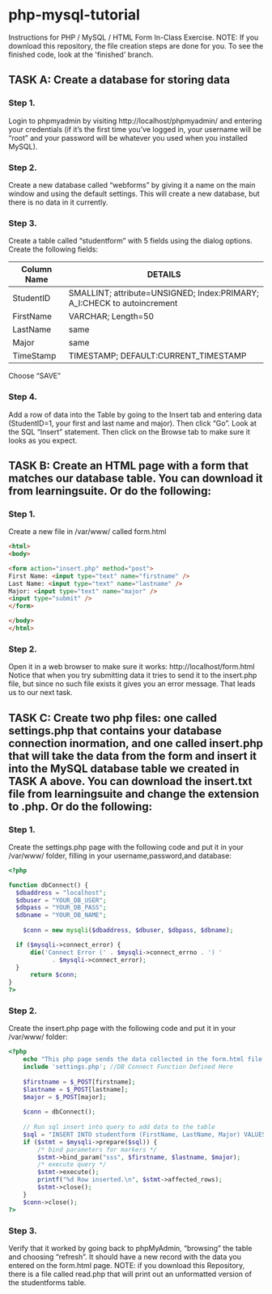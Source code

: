 # php-mysql-tutorial
Instructions for PHP / MySQL / HTML Form In-Class Exercise.
NOTE: If you download this repository, the file creation steps are done for you. 
To see the finished code, look at the 'finished' branch.

## TASK A: Create a database for storing data

### Step 1. 

Login to phpmyadmin by visiting http://localhost/phpmyadmin/ and entering your credentials (if it’s the first time you’ve logged in, your username will be “root” and your password will be whatever you used when you installed MySQL).

### Step 2. 

Create a new database called “webforms” by giving it a name on the main window and using the default settings. This will create a new database, but there is no data in it currently.

### Step 3. 

Create a table called “studentform” with 5 fields using the dialog options. Create the following fields: 

| Column Name | DETAILS |
| ----------- | ------- |
| StudentID   | SMALLINT; attribute=UNSIGNED; Index:PRIMARY; A_I:CHECK to autoincrement | 
| FirstName   | VARCHAR; Length=50 |
| LastName    | same |
| Major       | same |
| TimeStamp   | TIMESTAMP; DEFAULT:CURRENT_TIMESTAMP |

Choose “SAVE”

### Step 4. 

Add a row of data into the Table by going to the Insert tab and entering data (StudentID=1, your first and last name and major). Then click “Go”. Look at the SQL “Insert” statement. Then click on the Browse tab to make sure it looks as you expect.

## TASK B: Create an HTML page with a form that matches our database table. You can download it from learningsuite. Or do the following:


### Step 1. 

Create a new file in /var/www/ called form.html
```html
<html>
<body>

<form action="insert.php" method="post">
First Name: <input type="text" name="firstname" />
Last Name: <input type="text" name="lastname" />
Major: <input type="text" name="major" />
<input type="submit" />
</form>

</body>
</html> 
```
### Step 2. 

Open it in a web browser to make sure it works: http://localhost/form.html
Notice that when you try submitting data it tries to send it to the insert.php file, but since no such file exists it gives you an error message. That leads us to our next task.

## TASK C: Create two php files: one called settings.php that contains your database connection inormation, and one called insert.php that will take the data from the form and insert it into the MySQL database table we created in TASK A above. You can download the insert.txt file from learningsuite and change the extension to .php. Or do the following:

### Step 1. 

Create the settings.php page with the following code and put it in your /var/www/ folder, filling in your username,password,and database:
```php
<?php

function dbConnect() {
  $dbaddress = "localhost";
  $dbuser = "YOUR_DB_USER";
  $dbpass = "YOUR_DB_PASS";
  $dbname = "YOUR_DB_NAME";
  
	$conn = new mysqli($dbaddress, $dbuser, $dbpass, $dbname);

  if ($mysqli->connect_error) {
      die('Connect Error (' . $mysqli->connect_errno . ') '
            . $mysqli->connect_error);
  }
	  return $conn;
}
?>
```

### Step 2. 

Create the insert.php page with the following code and put it in your /var/www/ folder:
```php
<?php
    echo "This php page sends the data collected in the form.html file and inserts it into the MySQL database\n\n";
    include 'settings.php'; //DB Connect Function Defined Here
    
    $firstname = $_POST[firstname];
    $lastname = $_POST[lastname];
    $major = $_POST[major];
        
    $conn = dbConnect();
    
    // Run sql insert into query to add data to the table
    $sql = "INSERT INTO studentform (FirstName, LastName, Major) VALUES (?,?,?)";
    if ($stmt = $mysqli->prepare($sql)) {
        /* bind parameters for markers */
        $stmt->bind_param("sss", $firstname, $lastname, $major);
        /* execute query */
        $stmt->execute();
        printf("%d Row inserted.\n", $stmt->affected_rows);
        $stmt->close();
    }
    $conn->close();
?>

```

### Step 3. 

Verify that it worked by going back to phpMyAdmin, “browsing” the table and choosing “refresh”. It should have a new record with the data you entered on the form.html page.
NOTE: if you download this Repository, there is a file called read.php that will print out an unformatted version of the studentforms table.
